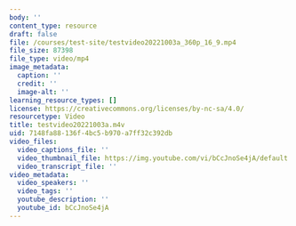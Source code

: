```yaml
---
body: ''
content_type: resource
draft: false
file: /courses/test-site/testvideo20221003a_360p_16_9.mp4
file_size: 87398
file_type: video/mp4
image_metadata:
  caption: ''
  credit: ''
  image-alt: ''
learning_resource_types: []
license: https://creativecommons.org/licenses/by-nc-sa/4.0/
resourcetype: Video
title: testvideo20221003a.m4v
uid: 7148fa88-136f-4bc5-b970-a7ff32c392db
video_files:
  video_captions_file: ''
  video_thumbnail_file: https://img.youtube.com/vi/bCcJnoSe4jA/default.jpg
  video_transcript_file: ''
video_metadata:
  video_speakers: ''
  video_tags: ''
  youtube_description: ''
  youtube_id: bCcJnoSe4jA
---
```

